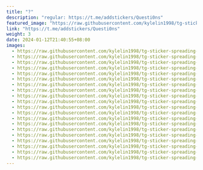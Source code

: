 ```yaml
---
title: "?"
description: "regular: https://t.me/addstickers/Questi0ns"
featured_image: "https://raw.githubusercontent.com/kylelin1998/tg-sticker-spreading-worldwide-images/main/img/f9568c35-020c-4601-bc08-7dafbfcc65cc.jpg"
link: "https://t.me/addstickers/Questi0ns"
weight: 3
date: 2024-01-12T21:40:55+08:00
images:
  - https://raw.githubusercontent.com/kylelin1998/tg-sticker-spreading-worldwide-images/main/img/f9568c35-020c-4601-bc08-7dafbfcc65cc.jpg
  - https://raw.githubusercontent.com/kylelin1998/tg-sticker-spreading-worldwide-images/main/img/3568d00e-68b8-4682-a2d6-21891c7f0e4a.jpg
  - https://raw.githubusercontent.com/kylelin1998/tg-sticker-spreading-worldwide-images/main/img/c275b2d1-4761-4ec4-b984-54146ec33418.jpg
  - https://raw.githubusercontent.com/kylelin1998/tg-sticker-spreading-worldwide-images/main/img/221d44ec-2181-4e3b-b8b5-66fda844f80a.jpg
  - https://raw.githubusercontent.com/kylelin1998/tg-sticker-spreading-worldwide-images/main/img/461d3d27-1bfe-46eb-93f6-12eec14bfb53.jpg
  - https://raw.githubusercontent.com/kylelin1998/tg-sticker-spreading-worldwide-images/main/img/77ba06ff-c3eb-45ad-9b9e-3af34e47c646.jpg
  - https://raw.githubusercontent.com/kylelin1998/tg-sticker-spreading-worldwide-images/main/img/b3393981-310d-4bee-927d-76413889ce19.jpg
  - https://raw.githubusercontent.com/kylelin1998/tg-sticker-spreading-worldwide-images/main/img/5b613d0c-dd4c-4f03-be97-055f2c61b40e.jpg
  - https://raw.githubusercontent.com/kylelin1998/tg-sticker-spreading-worldwide-images/main/img/7bc178fe-4d79-4b0f-b05d-31b5e5bd55e0.jpg
  - https://raw.githubusercontent.com/kylelin1998/tg-sticker-spreading-worldwide-images/main/img/52741f90-6689-45a4-bdaa-7bb64f323a5f.jpg
  - https://raw.githubusercontent.com/kylelin1998/tg-sticker-spreading-worldwide-images/main/img/cc55013b-ccd6-48ed-8da6-65a1c5660280.jpg
  - https://raw.githubusercontent.com/kylelin1998/tg-sticker-spreading-worldwide-images/main/img/fd37bce5-bcc7-45e0-a63c-b89c6a36fc2f.jpg
  - https://raw.githubusercontent.com/kylelin1998/tg-sticker-spreading-worldwide-images/main/img/0324482a-bc3a-422b-bcaa-95ec22f78aac.jpg
  - https://raw.githubusercontent.com/kylelin1998/tg-sticker-spreading-worldwide-images/main/img/d5a4ff91-c12e-4e6a-b4b2-c3371b104899.jpg
  - https://raw.githubusercontent.com/kylelin1998/tg-sticker-spreading-worldwide-images/main/img/e8d3ebb0-95a3-46f7-b352-fda21057e941.jpg
  - https://raw.githubusercontent.com/kylelin1998/tg-sticker-spreading-worldwide-images/main/img/793e3414-7ba7-4c93-ae03-52a1b4ae5cc2.jpg
  - https://raw.githubusercontent.com/kylelin1998/tg-sticker-spreading-worldwide-images/main/img/0ee7842b-2555-422f-acde-a036c4880d9d.jpg
  - https://raw.githubusercontent.com/kylelin1998/tg-sticker-spreading-worldwide-images/main/img/d6f0e0b0-77e7-4c81-8776-f7006d912044.jpg
  - https://raw.githubusercontent.com/kylelin1998/tg-sticker-spreading-worldwide-images/main/img/3792ced7-599f-4a32-abf4-d5082ae1f6f6.jpg
  - https://raw.githubusercontent.com/kylelin1998/tg-sticker-spreading-worldwide-images/main/img/097ceb89-c56b-4fca-93cf-fbe4aefaf8e4.jpg
---
```

